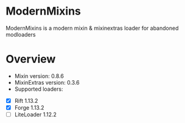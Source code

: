 # ModernMixins
ModernMixins is a modern mixin & mixinextras loader for abandoned modloaders
# Overview
- Mixin version: 0.8.6
- MixinExtras version: 0.3.6
- Supported loaders:
- [x] Rift 1.13.2
- [x] Forge 1.13.2
- [ ] LiteLoader 1.12.2
